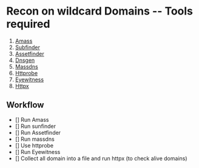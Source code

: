 # Recon on wildcard Domains -- Tools required
1. [Amass](https://github.com/OWASP/Amass)
2. [Subfinder](https://github.com/projectdiscovery/subfinder)
3. [Assetfinder](https://github.com/tomnomnom/assetfinder) 
4. [Dnsgen](https://github.com/ProjectAnte/dnsgen)
5. [Massdns](https://github.com/blechschmidt/massdns)
6. [Httprobe](https://github.com/tomnomnom/httprobe)
7. [Eyewitness](https://github.com/RedSiege/EyeWitness)
8. [Httpx](https://github.com/projectdiscovery/httpx)

## Workflow
- [] Run Amass
- [] Run sunfinder
- [] Run Assetfinder
- [] Run massdns
- [] Use httprobe 
- [] Run Eyewitness
- [] Collect all domain into a file and run httpx (to check alive domains)


